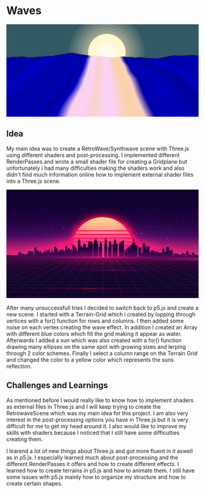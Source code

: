 
# Waves

![preview](./assets/WaveScene.PNG)

## Idea

My main idea was to create a RetroWave/Synthwave scene with Three.js using different shaders and post-processing. I implemented different RenderPasses and wrote a small shader file for creating a Gridplane but unfortunately i had many difficulties making the shaders work and also didn't find much information online how to implement external shader files into a Three.js scene.

![preview](./assets/retro_scene.jpg)

After many unsuccessfull tries I decided to switch back to p5.js and create a new scene. I started with a Terrain-Grid which i created by lopping through vertices with a for() function for rows and columns. I then added some noise on each vertex creating the wave effect. In addition I created an Array with different blue colors which fill the grid making it appear as water. Afterwards I added a sun which was also created with a for() function drawing many ellipses on the same spot with growing sizes and lerping through 2 color schemes. Finally I select a column range on the Terrain Grid and changed the color to a yellow color which represents the suns reflection. 


## Challenges and Learnings

As mentioned before I would really like to know how to implement shaders as external files in Three.js and I will keep trying to create the RetrowaveScene which was my main idea for this project. I am also very interest in the post-processing options you have in Three.js but it is very difficult for me to get my head around it. I also would like to improve my skills with shaders because I noticed that I still have some difficulties creating them. 

I learend a lot of new things about Three.js and got more fluent in it aswell as in p5.js. I especially learned much about post-processing and the different RenderPasses it offers and how to create different effects. I learned how to create terrains in p5.js and how to animate them. I still have some issues with p5.js mainly how to organize my structure and how to create certain shapes. 